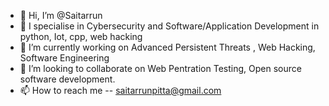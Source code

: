 - 👋 Hi, I’m @Saitarrun
- 👀 I specialise in Cybersecurity and Software/Application Development in python, Iot, cpp, web hacking 
- 🌱 I’m currently working on Advanced Persistent Threats , Web Hacking, Software Engineering 
- 💞️ I’m looking to collaborate on Web Pentration Testing, Open source software development.
- 📫 How to reach me -- saitarrunpitta@gmail.com

<!---
Saitarrun/Saitarrun is a ✨ special ✨ repository because its `README.md` (this file) appears on your GitHub profile.
You can click the Preview link to take a look at your changes.
--->
